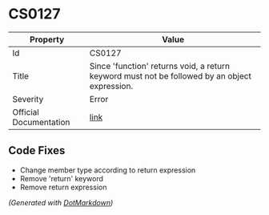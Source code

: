 # CS0127

| Property               | Value                                                                                          |
| ---------------------- | ---------------------------------------------------------------------------------------------- |
| Id                     | CS0127                                                                                         |
| Title                  | Since 'function' returns void, a return keyword must not be followed by an object expression\. |
| Severity               | Error                                                                                          |
| Official Documentation | [link](http://docs.microsoft.com/en-us/dotnet/csharp/misc/cs0127)                              |

## Code Fixes

* Change member type according to return expression
* Remove 'return' keyword
* Remove return expression


*\(Generated with [DotMarkdown](http://github.com/JosefPihrt/DotMarkdown)\)*